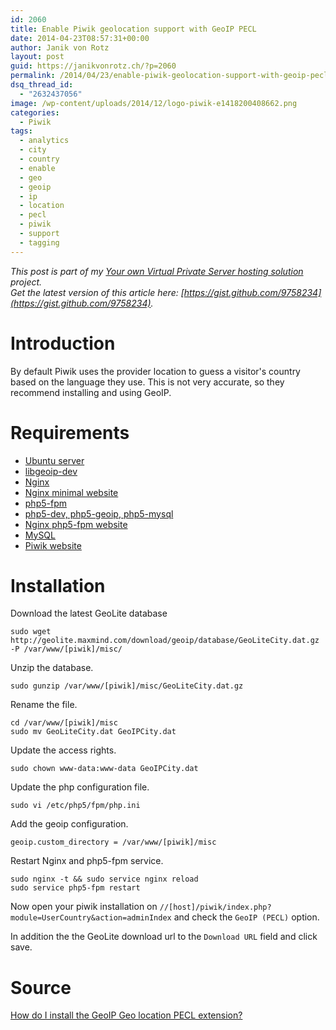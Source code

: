 ```yaml
---
id: 2060
title: Enable Piwik geolocation support with GeoIP PECL
date: 2014-04-23T08:57:31+00:00
author: Janik von Rotz
layout: post
guid: https://janikvonrotz.ch/?p=2060
permalink: /2014/04/23/enable-piwik-geolocation-support-with-geoip-pecl/
dsq_thread_id:
  - "2632437056"
image: /wp-content/uploads/2014/12/logo-piwik-e1418200408662.png
categories:
  - Piwik
tags:
  - analytics
  - city
  - country
  - enable
  - geo
  - geoip
  - ip
  - location
  - pecl
  - piwik
  - support
  - tagging
---
```

*This post is part of my [Your own Virtual Private Server hosting solution](http://janikvonrotz.ch/your-own-virtual-private-server-hosting-solution/) project.*  
*Get the latest version of this article here: [https://gist.github.com/9758234](https://gist.github.com/9758234).*  

# Introduction

By default Piwik uses the provider location to guess a visitor's country based on the language they use. This is not very accurate, so they recommend installing and using GeoIP.
<!--more-->
# Requirements

* [Ubuntu server](https://janikvonrotz.ch/2014/03/13/deploy-ubuntu-server/)
* [libgeoip-dev](https://janikvonrotz.ch/2014/03/25/install-ubuntu-development-libraries/)
* [Nginx](https://janikvonrotz.ch/2014/03/31/install-nginx/)
* [Nginx minimal website](https://janikvonrotz.ch/2014/04/01/nginx-minimal-website/)
* [php5-fpm](https://janikvonrotz.ch/2014/03/20/install-php5-fpm/)
* [php5-dev, php5-geoip, php5-mysql](https://janikvonrotz.ch/2014/03/25/install-php5-modules/)
* [Nginx php5-fpm website](https://janikvonrotz.ch/2014/04/11/install-nginx-php5-fpm-website/)
* [MySQL](https://janikvonrotz.ch/2014/04/07/install-mysql/)
* [Piwik website](https://janikvonrotz.ch/2014/04/22/install-piwik-website/)

# Installation

Download the latest GeoLite database

    sudo wget http://geolite.maxmind.com/download/geoip/database/GeoLiteCity.dat.gz -P /var/www/[piwik]/misc/

Unzip the database.

    sudo gunzip /var/www/[piwik]/misc/GeoLiteCity.dat.gz

Rename the file.

    cd /var/www/[piwik]/misc
    sudo mv GeoLiteCity.dat GeoIPCity.dat

Update the access rights.

    sudo chown www-data:www-data GeoIPCity.dat

Update the php configuration file.

    sudo vi /etc/php5/fpm/php.ini

Add the geoip configuration.
    
    geoip.custom_directory = /var/www/[piwik]/misc

Restart Nginx and php5-fpm service.

    sudo nginx -t && sudo service nginx reload
    sudo service php5-fpm restart

Now open your piwik installation on `//[host]/piwik/index.php?module=UserCountry&action=adminIndex` and check the `GeoIP (PECL)` option.

In addition the the GeoLite download url to the `Download URL` field and click save.

# Source

[How do I install the GeoIP Geo location PECL extension?](http://piwik.org/faq/how-to/#faq_164)